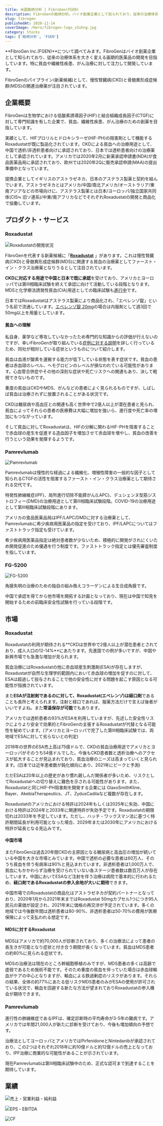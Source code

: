 ```yaml
---
title: 米国銘柄分析 | FibroGen(FGEN)
description: FibroGenの銘柄分析。バイオ創薬企業として知られており、従来の治療体系を大きく変える画期的医薬品の開発を目指す。特に貧血や繊維性疾患、がん治療に対して注力して開発。
slug: fibrogen
publishedAt: 2020-11-14
coverImage: /Hero/fibrogen-logo_s5uhng.jpg
category: Stocks
tags: ['銘柄分析', 'FGEN']
---
```


**FibroGen Inc.(FGEN)**について調べてみます。FibroGenはバイオ創薬企業として知られており、従来の治療体系を大きく変える画期的医薬品の開発を目指しています。特に貧血や繊維性疾患、がん治療に対して注力して開発しています。

FibroGenのパイプライン(新薬候補)として、慢性腎臓病(CKD)と骨髄異形成症候群(MDS)の関連治療薬が注目されています。

## 企業概要

FibroGenは生物学における低酸素誘導因子(HIF)と結合組織成長因子(CTGF)に対して専門知識を有した企業で、貧血、繊維性疾患、がん治療のための創薬を目指しています。

実績として、HIFプロリルヒドロキシラーゼ(HIF-PH)の阻害剤として機能するRoxadustatが既に製品化されています。CKDによる貧血への治療用途として、中国で透析/非透析患者向けに承認されており、日本では透析患者向けの治療薬として承認されています。アメリカでは2020年2月に新薬承認申請書(NDA)が食品医薬品局に承認されており、欧州では2020年2Qに販売承認申請(MAA)の提出準備中となっています。

提携企業としてイギリスのアストラゼネカ、日本のアステラス製薬と契約を結んでいます。アストラゼネカとはアメリカ/中国/南北アメリカ/オーストラリア/東南アジアなどの市場向けに、アステラス製薬とは日本/ヨーロッパ/独立国家共同体(CIS≒ 旧ソ連系)/中東/南アフリカなどでそれぞれRoxadustatの開発と商品化で協働しています。

## プロダクト・サービス

### Roxadustat

![Roxadustatの開発状況](/Stocks/fibrogen-roxadustat-pipeline_lkcitx.png)

FibroGenを代表する新薬候補に「**[Roxadustat](https://www.fibrogen.com/roxadustat/)** 」があります。これは慢性腎臓病(CKD)と骨髄異形成症候群(MDS)に関連する貧血の治療薬としてファースト・イン・クラス治療薬となりうるとして注目されています。

**CKDに対応する用途で中国と日本で既に承認**を受けており、アメリカとヨーロッパでは第III相臨床試験を終えて承認に向けて活動している段階となります。MDSと化学療法誘発性貧血(CIA)用途としての臨床試験も[進行中](https://clinicaltrials.gov/ct2/results?term=roxadustat&Search=Apply&age_v=&gndr=&type=&rslt)です。

日本ではRoxadustatはアステラス製薬により商品化され、「エベレンゾ錠」という名前で流通しています。[エベレンゾ錠 20mg](https://www.rad-ar.or.jp/siori/kekka_plain.cgi?n=47320)の場合は内服剤として週3回で50mg以上を用量としています。

#### 貧血への理解

私自身、薬学など専攻していなかったため専門的な知識からの評価が行えないのですが、幸いFibroGenが取り組んでいる[症例に対する説明](https://www.fibrogen.com/our-expertise/anemia/)を詳しく行っているため、同社が相対している症状というものについて紹介します。

貧血は血液が酸素を運搬する能力が低下している状態を表す症状です。貧血の患者は赤血球のレベル、ヘモグロビンのレベルが損なわれている可能性があります。心血管合併症やその他の深刻な症状や死亡リスクへの関連もあり、決して軽視できないものです。

重度の貧血はCKDやMDS、がんなどの患者によく見られるものですが、しばしば貧血は治療されずに放置されることがある状況です。

CKDは糖尿病や高血圧との関連も高く世界中で2億人以上が潜在患者と見られ、貧血によってそれらの患者の医療費は大幅に増加を強いら、進行度や死亡率の増加にもつながっています。

そして貧血に対してRoxadustatは、HIFの分解に関わるHIF-PHを阻害することで赤血球の産生を促進する造血因子を増加させて赤血球を増やし、貧血の改善を行うという効果を発揮するようです。

### Pamrevlumab

![Pamrevlumab](/Stocks/fibrogen-roxadustat-pipeline_lkcitx.png)

Pamrevlumabは慢性的な経過による繊維化、増殖性障害の一般的な因子として知られるCTGFの活性を阻害するファースト・イン・クラス治療薬として期待される交代です。

特発性肺線維症(IPF)、局所進行切除不能膵がん(LAPC)、デュシェンヌ型筋ジストロフィー(DMD)の治療用途として第III相臨床試験段階。COVID-19の治療用途として第III相臨床試験段階にあります。

アメリカの食品医薬品局はIPF/LAPC/DMDに対する治療薬として、Pamrevlumabに希少疾病用医薬品の指定を受けており、IPF/LAPCについてはファストトラック指定も受けています。

希少疾病用医薬品指定は絶対患者数が少ないため、積極的に開発がされにくいため開発促進のため優遇を行う制度です。ファストトラック指定とは優先審査制度を指しています。

### FG-5200

![FG-5200](/Stocks/fibrogen-fg5200-pipeline_lqvhqg.png)

角膜失明の治療のための独自の組み換えコラーゲンによる生合成角膜です。

中国で承認を得てから他市場を開拓する計画となっており、現在は中国で知見を開始するための前臨床安全性試験を行っている段階です。

## 市場

### Roxadustat

Roxadustatの利用が期待される**CKDは世界中で2億人以上が潜在患者とされており、成人人口の12-14%**にあたります。先進国での例が多いですが、中国や新興市場でも急激な増加が見られます。

貧血治療にはRoxadustatの他に赤血球産生刺激剤(ESA)が存在しますが、Roxadustatが自然な生理学的範囲内において赤血球の増加を促すのに対して、ESAは超過して投与されることで他の安全性に対する問題を起こす原因となる可能性が指摘されています。

また**ESAが注射剤であるのに対して、Roxadustat(エベレンゾ)は経口剤**であることも長所と考えられます。注射と経口であれば、服薬方法だけで言えば後者がいいですよね。また**常温保存が可能**でもあります。

アメリカでは透析患者の93%がESAを利用していますが、先述した安全性リスクによりより安全で効果的とFibroGenの主張するRoxadustatが代替となる可能性を秘めています。(アメリカとヨーロッパで完了した第III相臨床試験では、両地域でESAに対して劣らないとの判定)

2018年の世界のESA売上高は75億ドルで、CKDの貧血治療用途でアメリカとヨーロッパがそのうち54億ドルでした。今後もCKD患者数と透析治療へのアクセスが拡大することが見込まれており、貧血治療のニーズは高まっていくと見られます。(日本では近年患者数が鈍化傾向にあり、2021年にピークと予測)

ただESAは20年以上の歴史があり慣れ親しんだ関係者が多いため、リスクとしてRoxadustatへの切り替えに難色を示される可能性があります。また、Roxadustatと同じHIF-PH阻害剤を開発する企業には GlaxoSmithKline、Bayer、AkebiaTherapeutics、JT、ZydusCadilaなど複数が存在します。

Roxadustatのアメリカにおける特許は2024年もしくは2025年に失効、中国における特許は2024年と2033年に関連特許が失効予定です。Roxadustatの期限切れは2033年を予定しています。ただし、ハッチ・ワックスマン法に基づく特許期間延長が利用可能となった場合、2029年または2030年にアメリカにおける特許が延長となる見込みです。

#### 中国市場

またFibroGenは過去20年間CKDの主原因となる糖尿病と高血圧の増加が続いている中国を大きな市場とみています。中国で透析の必要な患者は60万人、そのうち貧血を伴う有病率は90%と見込まれています。非透析患者は1,000万人で、貧血にもかかわらず治療を受けられていない各ステージ患者数は数百万人が存在しています。中国においてESAなど注射を伴う治療は病院で基本的に行われるため、**経口剤であるRoxadustatの参入余地が大いに期待**できます。

中国市場でのRoxadustatの商品化はアストラゼネカが契約パートナーとなっており、2020年1月から2021年末まではRoxadustat 50mgカプセル1つにつき95人民元の薬価が設定され、2021年末に価格の再交渉が予定されています。多くの地域では今後数年間は透析患者は80-90%、非透析患者は50-70%の費用が医療保険によって支払われる想定です。

#### MDSに対するRoxadustat

MDSはアメリカで約70,000人が診断されており、多くの治療法によって患者の長生きが可能となり症状と付き合う期間が長くなっています。貧血はMDS患者の約80%に見られる症状です。

MDSの治療法は現在のところ幹細胞移植のみですが、MDS患者の多くは高齢で虚弱であるため施術不能です。そのため重度の貧血を伴っていた場合は赤血球輸血がケアの中心となりますが、輸血による鉄過剰症のリスクがあります。それらの結果、全体の約77%にあたる低リスクMDS患者のみがESAの使用が許可されている状況で、輸血を回避する新たな方法が望まれておりRoxadustatの参入機会が期待できます。

### Pamrevlumab

進行性の肺線維症であるIPFは、確定診断時の平均寿命が3-5年の難病です。アメリカでは年間21,000人が新たに診断を受けており、今後も増加傾向の予想です。

治療法としてヨーロッパとアメリカではPirfenidoneとNintedanibが承認されており、この2つはそれぞれ2018年に約10億ドルと約12億ドルの売上となっており、IPF治療に商業的な可能性があることが示されています。

現在Pamrevlumabは第III相臨床試験中のため、正式な認可まで到達することを期待しています。

## 業績

![売上・営業利益・純利益](/Stocks/fgen-revenue-2020q3.png)

![EPS・EBITDA](/Stocks/fgen-eps-2020q3.png)

![CF](/Stocks/fgen-cf-2020q3.png)
